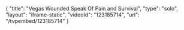 {
    "title": "Vegas Wounded Speak Of Pain and Survival",
    "type": "solo",
    "layout": "iframe-static",
    "videoId": "123185714",
    "url": "\/tvpembed\/123185714"
}